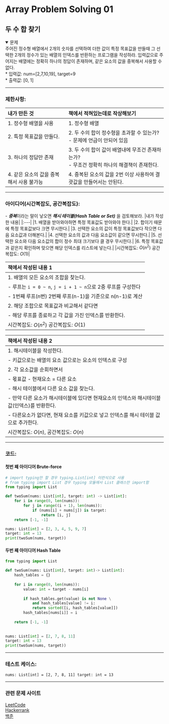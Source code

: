 # Array Problem Solving 01

## 두 수 합 찾기
<details open>
    <summary>문제</summary>
    주어진 정수형 배열에서 2개의 숫자를 선택하여 더한 값이 특정 목표값을 만들때 그 선택한 2개의 정수가 있는 배열의 인덱스를 반환하는 프로그램을 작성하라.
    입력값으로 주어지는 배열에는 정확히 하나의 정답이 존재하며, 같은 요소의 값을 중복해서 사용할 수 없다.<br/>
    * 입력값: num=[2,7,10,19], target=9<br/>
    * 출력값: [0, 1]   
</details>

***
### 제한사항:
| 내가 만든 것 | 책에서 적혀있는데로 작상해보기 |
|:---|:---|
|1. 정수형 배열을 사용| 1. 정수형 배열
|2. 특정 목표값을 만들다.| 2. 두 수의 합이 정수형을 초과할 수 있는가?<br/> - 문제에 언급이 안되어 있음
|3. 하나의 정답만 존재| 3. 두 수의 합이 값이 배열내에 무조건 존재하는가?<br/> - 무조건 정확히 하나의 해결책이 존재한다.
|4. 같은 요소의 값을 중복해서 사용 불가능| 4. 중복된 요소의 값을 2번 이상 사용하여 결괏값을 만들어서는 안된다.
***
### 아이디어(시간복잡도, 공간복잡도):
\- ***중복***이라는 말이 낳오면 ***해시 테이블(Hash Table or Set)*** 을 검토해보라.
|내가 작성한 내용|
|:---|
|1. 배열을 받아와야하면 특정 목표값도 받아와야 한다.|
|2. 합이기 때문에 특정 목표값보다 크면 무시한다.|
|3. 선택한 요소의 값이 특정 목표값보다 작으면 다음 요소값과 더해본다.|
|4. 선택한 요소의 값과 다음 요소값이 같으면 무시한다.|
|5. 선택한 요소와 다음 요소값의 합이 정수 최대 크기보다 클 경우 무시한다.|
|6. 특정 목표값과 같은지 확인하며 맞으면 해당 인덱스를 리스트에 넣는다.|
|시간복잡도: $O(n^2)$ 공간복잡도: $O(1)$|

|책에서 작성된 내용 1|
|:---|
|1. 배열의 모든 요소의 조합을 찾는다.|
| - 루프는 `i = 0 ~ n`, `j = i + 1 ~ n`으로 2중 루프를 구성한다|
| - 1번째 루프(n번) 2번째 루프(n-1)을 기준으로 n(n-1)로 계산|
|2. 해당 조합으로 목표값과 비교해서 같다면|
|- 해당 루프를 종료하고 각 값을 가진 인덱스를 반환한다.|
|시간복잡도: $O(n^2)$ 공간복잡도: $O(1)$|

|책에서 작성된 내용 2|
|:---|
|1. 해시테이블을 작성한다.|
|- 키값으로는 배열의 요소 값으로는 요소의 인덱스로 구성|
|2. 각 요소값을 순회하면서|
|- 몫표값 - 현재요소 = 다른 요소|
|- 해시 테이블에서 다른 요소 값을 찾는다.|
|- 만약 다른 요소가 해시테이블에 있다면 현재요소의 인덱스와 해시테이블 값(인덱스)를 반환한다.|
|- 다른요소가 없다면, 현재 요소를 키값으로 넣고 인덱스를 해시 테이블 값으로 추가한다.|
|시간복잡도: $O(n)$, 공간복잡도: $O(n)$|

***
### 코드:
#### 첫번 째 아이디어 Brute-force
```python
# import typing만 할 경우 typing.List[int] 이런식으로 사용
# from typing import List 경우 typing 모듈에서 List 클래스만 import함
from typing import List

def twoSum(nums: List[int], target: int) -> List[int]:
    for i in range(0, len(nums)):
        for j in range((i + 1), len(nums)):
            if (nums[i] + nums[j]) is target:
                return [i, j]
    return [-1, -1]

nums: List[int] = [2, 3, 4, 5, 9, 7]
target: int = 13
print(twoSum(nums, target))
```
#### 두번 째 아이디어 Hash Table
```python
from typing import List

def twoSum(nums: List[int], target: int)-> List[int]:
    hash_tables = {}
    
    for i in range(0, len(nums)):
        value: int = target - nums[i]
        
        if hash_tables.get(value) is not None \
            and hash_tables[value] != i:
            return sorted([i, hash_tables[value]])
        hash_tables[nums[i]] = i
        
    return [-1, -1]
    
    
nums: List[int] = [2, 7, 8, 11]
target: int = 13
print(twoSum(nums, target))
```
***
### 테스트 케이스:
```
nums: List[int] = [2, 7, 8, 11] target: int = 13
```
***
### 관련 문제 사이트
[LeetCode](https://leetcode.com/problems/two-sum)   
[Hackerrank](https://www.hackerrank.com/challenges/pairs/problem)   
[백준](https://www.acmicpc.net/problem/3273)   